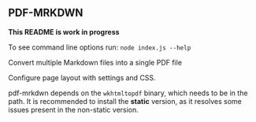 
## PDF-MRKDWN

**This README is work in progress**

To see command line options run: `node index.js --help`

Convert multiple Markdown files into a single PDF file

Configure page layout with settings and CSS.

pdf-mrkdwn depends on the `wkhtmltopdf` binary, which needs to be in the path.
It is recommended to install the **static** version, as it resolves some issues present in the non-static version.
